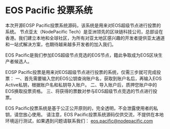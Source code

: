 # EOS Pacific 投票系统

本次开源EOSP Pacific投票系统源码，该系统是用来对EOS超级节点进行投票的系统。
节点亚太（NodePacific Tech）是亚洲领先的区块链科技公司，总部设在香港。我们建立本地和全球社区，为所有对亚太地区感兴趣的开发者提供亚太通道和一站式解决方案，也期待越来越多开发者的加入我们。

EOS Pacific是我们参加EOS超级节点竞选的EOS节点，籍此争取成为EOS区块生产者候选人。 

EOSP Pacific投票是用来对EOS超级节点进行投票的系统，仅需三步就可完成投票：
一、首先需要输入您的EOS公钥查询账户名，获取到账户名后，再输入EOS Active私钥，根据账户名和私钥导入账户。
二、导入账户后，质押您账户中的EOS换取投票资格。
三、将获得的票数对参与EOS超级节点竞选的节点进行投票。

EOS Pacific投票系统是基于公正公开原则的，完全透明，不会泄露使用者的私钥，请您放心使用。
请注意，EOS Pacific投票系统源码仅供交流，不提供在本地环境运行测试，如果遇到问题请联系我们： eos.pacific@nodepacific.com

